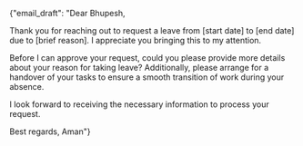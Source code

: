 {"email_draft": "Dear Bhupesh,

Thank you for reaching out to request a leave from [start date] to [end date] due to [brief reason]. I appreciate you bringing this to my attention.

Before I can approve your request, could you please provide more details about your reason for taking leave? Additionally, please arrange for a handover of your tasks to ensure a smooth transition of work during your absence.

I look forward to receiving the necessary information to process your request.

Best regards,
Aman"}